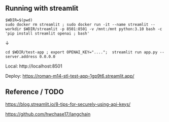 ## Running with streamlit

```
$WDIR=$(pwd)
sudo docker rm streamlit ; sudo docker run -it --name streamlit --workdir $WDIR/streamlit -p 8501:8501 -v /mnt:/mnt python:3.10 bash -c 'pip install streamlit openai ; bash'

```
↓

```
cd $WDIR/test-app ; export OPENAI_KEY="....";  streamlit run app.py --server.address 0.0.0.0

```

Local: http://localhost:8501

Deploy: https://roman-m14-stl-test-app-1gp9t6.streamlit.app/

## Reference / TODO
https://blog.streamlit.io/8-tips-for-securely-using-api-keys/

https://github.com/hwchase17/langchain
